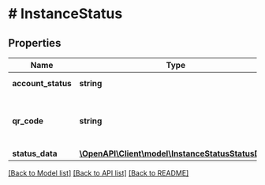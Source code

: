 # # InstanceStatus

## Properties

Name | Type | Description | Notes
------------ | ------------- | ------------- | -------------
**account_status** | **string** | Instance Status | [optional] 
**qr_code** | **string** | Base64-encoded contents of the QR code | [optional] 
**status_data** | [**\OpenAPI\Client\model\InstanceStatusStatusData**](InstanceStatusStatusData.md) |  | [optional] 

[[Back to Model list]](../../README.md#documentation-for-models) [[Back to API list]](../../README.md#documentation-for-api-endpoints) [[Back to README]](../../README.md)


